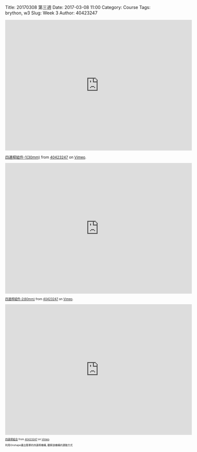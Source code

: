 Title: 20170308 第三週
Date: 2017-03-08 11:00
Category: Course
Tags: brython, w3
Slug: Week 3
Author: 40423247
<iframe src="https://player.vimeo.com/video/210611056" width="600" height="420" frameborder="0" webkitallowfullscreen mozallowfullscreen allowfullscreen></iframe>
<small>
<p><a href="https://vimeo.com/210611056">四連桿組件-1(30mm)</a> from <a href="https://vimeo.com/user61278816">40423247</a> on <a href="https://vimeo.com">Vimeo</a>.</p>


<iframe src="https://player.vimeo.com/video/210615725" width="600" height="420" frameborder="0" webkitallowfullscreen mozallowfullscreen allowfullscreen></iframe>
<small>
<p><a href="https://vimeo.com/210615725">四連桿組件-2(60mm)</a> from <a href="https://vimeo.com/user61278816">40423247</a> on <a href="https://vimeo.com">Vimeo</a>.</p>

<iframe src="https://player.vimeo.com/video/210619860" width="600" height="420" frameborder="0" webkitallowfullscreen mozallowfullscreen allowfullscreen></iframe>
<small>
<p><a href="https://vimeo.com/210619860">四連桿組合</a> from <a href="https://vimeo.com/user61278816">40423247</a> on <a href="https://vimeo.com">Vimeo</a>.</p>

<p>利用Onshape畫出簡單的四連桿機構, 觀察該機構的運動方式</p>
